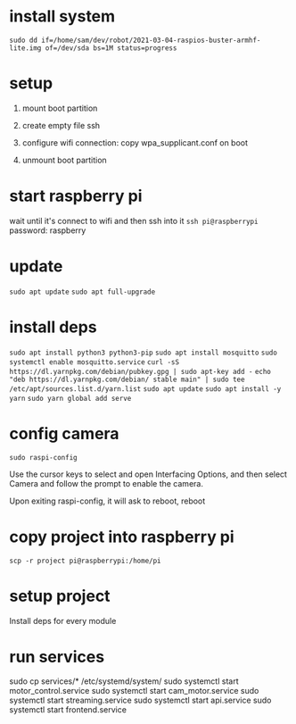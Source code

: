 # install system
`sudo dd if=/home/sam/dev/robot/2021-03-04-raspios-buster-armhf-lite.img of=/dev/sda bs=1M status=progress`

# setup
1. mount boot partition
2. create empty file ssh
3. configure wifi connection:
    copy wpa_supplicant.conf on boot

4. unmount boot partition

# start raspberry pi
wait until it's connect to wifi
and then ssh into it
`ssh pi@raspberrypi`
password: raspberry

# update
`sudo apt update`
`sudo apt full-upgrade`

# install deps
`sudo apt install python3 python3-pip`
`sudo apt install mosquitto`
`sudo systemctl enable mosquitto.service`
`curl -sS https://dl.yarnpkg.com/debian/pubkey.gpg | sudo apt-key add -`
`echo "deb https://dl.yarnpkg.com/debian/ stable main" | sudo tee /etc/apt/sources.list.d/yarn.list`
`sudo apt update`
`sudo apt install -y yarn`
`sudo yarn global add serve`

# config camera
`sudo raspi-config`

Use the cursor keys to select and open Interfacing Options, and then select Camera and follow the prompt to enable the camera.

Upon exiting raspi-config, it will ask to reboot, reboot

# copy project into raspberry pi
`scp -r project pi@raspberrypi:/home/pi`

# setup project

Install deps for every module

# run services
sudo cp services/* /etc/systemd/system/
sudo systemctl start motor_control.service
sudo systemctl start cam_motor.service
sudo systemctl start streaming.service
sudo systemctl start api.service
sudo systemctl start frontend.service